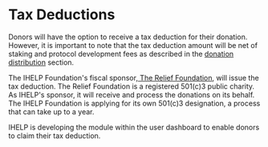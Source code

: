 # Tax Deductions

Donors will have the option to receive a tax deduction for their donation. However, it is important to note that the tax deduction amount will be net of staking and protocol development fees as described in the [donation distribution](../donation-distribution.md) section.

The IHELP Foundation's fiscal sponsor,[ The Relief Foundation](https://therelieffoundation.org), will issue the tax deduction. The Relief Foundation is a registered 501(c)3 public charity. As IHELP's sponsor, it will receive and process the donations on its behalf. The IHELP Foundation is applying for its own 501(c)3 designation, a process that can take up to a year.&#x20;

IHELP is developing the module within the user dashboard to enable donors to claim their tax deduction.&#x20;
